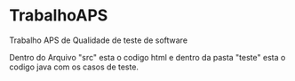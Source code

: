 # TrabalhoAPS
Trabalho APS de Qualidade de teste de software

Dentro do Arquivo "src" esta o codigo html e dentro da pasta "teste" esta o codigo java com os casos de teste.
